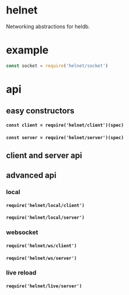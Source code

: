 # helnet
Networking abstractions for heldb.

# example

```javascript
const socket = require('helnet/socket')

```

# api

## easy constructors

#### `const client = require('helnet/client')(spec)`

#### `const server = require('helnet/server')(spec)`

## client and server api

## advanced api

### local

#### `require('helnet/local/client')`

#### `require('helnet/local/server')`

### websocket

#### `require('helnet/ws/client')`

#### `require('helnet/ws/server')`

### live reload

#### `require('helnet/live/server')`

### 

